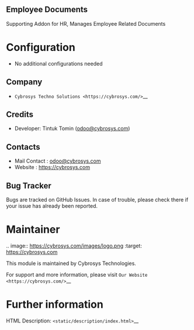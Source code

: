 Employee Documents
------------------
Supporting Addon for HR, Manages Employee Related Documents


Configuration
=============

* No additional configurations needed

Company
-------

* `Cybrosys Techno Solutions <https://cybrosys.com/>`__

Credits
-------

* Developer: Tintuk Tomin (odoo@cybrosys.com)

Contacts
--------

* Mail Contact : odoo@cybrosys.com
* Website : https://cybrosys.com

Bug Tracker
-----------
Bugs are tracked on GitHub Issues. In case of trouble, please check there if your issue has already been reported.

Maintainer
==========
.. image:: https://cybrosys.com/images/logo.png
:target: https://cybrosys.com

This module is maintained by Cybrosys Technologies.

For support and more information, please visit `Our Website <https://cybrosys.com/>`__

Further information
===================
HTML Description: `<static/description/index.html>`__


